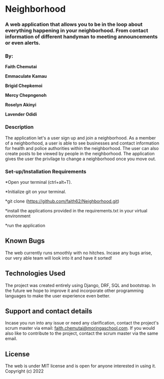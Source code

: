# Neighborhood
### A web application that allows you to be in the loop about everything happening in your neighborhood. From contact information of different handyman to meeting announcements or even alerts.
### By:
**Faith Chemutai**

**Emmaculate Kamau**

**Brigid Chepkemoi**

**Mercy Chepngenoh**

**Roselyn Akinyi**

**Lavender Odidi**

### Description
The application let's a user sign up and join a neighborhood. As a member of a neighborhood, a user is able to see businesses and contact information for health and police authorities within the neighborhood. The user can also create posts to be viewed by people in the neighborhood. The application gives the user the privilage to change a neighborhood once you move out.

### Set-up/Installation Requirements
*Open your terminal (ctrl+alt+T).

*Initialize git on your terminal.

*git clone (https://github.com/faith62/Neighborhood.git)

*install the applications provided in the requirements.txt in your virtual environment

*run the application

## Known Bugs
The web currently runs smoothly with no hitches. Incase any bugs arise, our very able team will look into it and have it sorted!

## Technologies Used 
The project was created entirely using Django, DRF, SQL and bootstrap. In the future we hope to improve it and incorporate other programming languages to make the user experience even better.

## Support and contact details
Incase you run into any issue or need any clarification, contact the project's scrum master via email: faith.chemutai@moringaschool.com. If you would also like to contribute to the project, contact the scrum master via the same email.
## License
The web is under MIT license and is open for anyone interested in using it. Copyright (c) 2022
##

